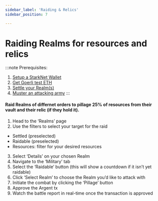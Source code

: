 ```yaml
---
sidebar_label: 'Raiding & Relics'
sidebar_position: 7

---
```


# Raiding Realms for resources and relics

:::note
Prerequisites: 
1. [Setup a StarkNet Wallet](./wallet.md)
2. [Get Goerli test ETH](eth.md)
3. [Settle your Realm(s)](./settle.md)
4. [Muster an attacking army](./military.md)
:::

#### Raid Realms of differnet orders to pillage 25% of resources from their vault and their relic (if they hold it).

1. Head to the ‘Realms’ page
2. Use the filters to select your target for the raid 
- Settled (preselected)
- Raidable (preselected)
- Resources: filter for your desired resources
3. Select ‘Details’ on your chosen Realm
4. Navigate to the ‘Military’ tab
5. Select the ‘Raidable’ button (this will show a countdown if it isn’t yet raidable)
6. Click ‘Select Realm’ to choose the Realm you’d like to attack with
7. Initiate the combat by clicking the ‘Pillage’ button
8. Approve the Argent tx 
9. Watch the battle report in real-time once the transaction is approved
